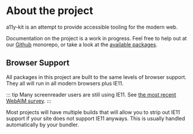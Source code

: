 # About the project

a11y-kit is an attempt to provide accessible tooling for the modern web.  

Documentation on the project is a work in progress.  Feel free to help out at our [Github](https://github.com/a11y-kit/a11y-kit) monorepo, or take a look at the [available packages](./packages/).

## Browser Support

All packages in this project are built to the same levels of browser support.  They all will run in all modern browsers plus IE11.

::: tip
Many screenreader users are still using IE11.  See [the most recent WebAIM survey](https://webaim.org/projects/screenreadersurvey8/).
:::

Most projects will have multiple builds that will allow you to strip out IE11 support if your site does not support IE11 anyways.  This is usually handled automatically by your bundler.
